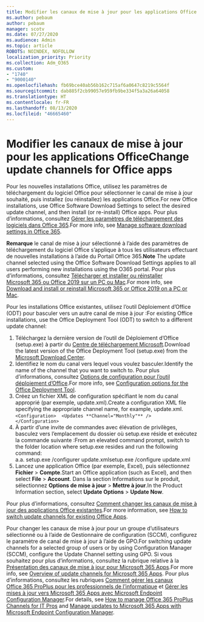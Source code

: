 ```yaml
---
title: Modifier les canaux de mise à jour pour les applications Office
ms.author: pebaum
author: pebaum
manager: scotv
ms.date: 07/27/2020
ms.audience: Admin
ms.topic: article
ROBOTS: NOINDEX, NOFOLLOW
localization_priority: Priority
ms.collection: Adm_O365
ms.custom:
- "1740"
- "9000140"
ms.openlocfilehash: fb69bce40ab56b162c715af6a0647c8219c5564f
ms.sourcegitcommit: dab885f2cb99057e959fb9be334f5a3a26a64058
ms.translationtype: HT
ms.contentlocale: fr-FR
ms.lasthandoff: 08/13/2020
ms.locfileid: "46665460"
---
```

# <a name="change-update-channels-for-office-apps"></a><span data-ttu-id="c0ff8-102">Modifier les canaux de mise à jour pour les applications Office</span><span class="sxs-lookup"><span data-stu-id="c0ff8-102">Change update channels for Office apps</span></span>

<span data-ttu-id="c0ff8-103">Pour les nouvelles installations Office, utilisez les paramètres de téléchargement du logiciel Office pour sélectionner le canal de mise à jour souhaité, puis installez (ou réinstallez) les applications Office.</span><span class="sxs-lookup"><span data-stu-id="c0ff8-103">For new Office installations, use Office Software Download Settings to select the desired update channel, and then install (or re-install) Office apps.</span></span> <span data-ttu-id="c0ff8-104">Pour plus d’informations, consultez [Gérer les paramètres de téléchargement des logiciels dans Office 365](https://docs.microsoft.com/deployoffice/manage-software-download-settings-office-365).</span><span class="sxs-lookup"><span data-stu-id="c0ff8-104">For more info, see [Manage software download settings in Office 365](https://docs.microsoft.com/deployoffice/manage-software-download-settings-office-365).</span></span> 

<span data-ttu-id="c0ff8-105">**Remarque** le canal de mise à jour sélectionné à l’aide des paramètres de téléchargement du logiciel Office s’applique à tous les utilisateurs effectuant de nouvelles installations à l’aide du Portail Office 365.</span><span class="sxs-lookup"><span data-stu-id="c0ff8-105">**Note** The update channel selected using the Office Software Download Settings applies to all users performing new installations using the O365 portal.</span></span> <span data-ttu-id="c0ff8-106">Pour plus d’informations, consultez [Télécharger et installer ou réinstaller Microsoft 365 ou Office 2019 sur un PC ou Mac](https://support.microsoft.com/office/download-and-install-or-reinstall-microsoft-365-or-office-2019-on-a-pc-or-mac-4414eaaf-0478-48be-9c42-23adc4716658).</span><span class="sxs-lookup"><span data-stu-id="c0ff8-106">For more info, see [Download and install or reinstall Microsoft 365 or Office 2019 on a PC or Mac](https://support.microsoft.com/office/download-and-install-or-reinstall-microsoft-365-or-office-2019-on-a-pc-or-mac-4414eaaf-0478-48be-9c42-23adc4716658).</span></span>   

<span data-ttu-id="c0ff8-107">Pour les installations Office existantes, utilisez l’outil Déploiement d’Office (ODT) pour basculer vers un autre canal de mise à jour :</span><span class="sxs-lookup"><span data-stu-id="c0ff8-107">For existing Office installations, use the Office Deployment Tool (ODT) to switch to a different update channel:</span></span>  

1. <span data-ttu-id="c0ff8-108">Téléchargez la dernière version de l’outil de Déploiement d’Office (setup.exe) à partir du [Centre de téléchargement Microsoft](https://go.microsoft.com/fwlink/p/?LinkID=626065).</span><span class="sxs-lookup"><span data-stu-id="c0ff8-108">Download the latest version of the Office Deployment Tool (setup.exe) from the [Microsoft Download Center](https://go.microsoft.com/fwlink/p/?LinkID=626065).</span></span>
2. <span data-ttu-id="c0ff8-109">Identifiez le nom du canal vers lequel vous voulez basculer.</span><span class="sxs-lookup"><span data-stu-id="c0ff8-109">Identify the name of the channel that you want to switch to.</span></span> <span data-ttu-id="c0ff8-110">Pour plus d’informations, consultez [Options de configuration pour l’outil déploiement d’Office](https://docs.microsoft.com/DeployOffice/configuration-options-for-the-office-2016-deployment-tool#channel-attribute-part-of-add-element).</span><span class="sxs-lookup"><span data-stu-id="c0ff8-110">For more info, see [Configuration options for the Office Deployment Tool](https://docs.microsoft.com/DeployOffice/configuration-options-for-the-office-2016-deployment-tool#channel-attribute-part-of-add-element).</span></span>
3. <span data-ttu-id="c0ff8-111">Créez un fichier XML de configuration spécifiant le nom du canal approprié (par exemple, update.xml).</span><span class="sxs-lookup"><span data-stu-id="c0ff8-111">Create a configuration XML file specifying the appropriate channel name, for example, update.xml.</span></span>  
    `<Configuration> 
    <Updates **Channel="Monthly"** />  
    </Configuration>`
4. <span data-ttu-id="c0ff8-112">À partir d’une invite de commandes avec élévation de privilèges, basculez vers l’emplacement du dossier où setup.exe réside et exécutez la commande suivante :</span><span class="sxs-lookup"><span data-stu-id="c0ff8-112">From an elevated command prompt, switch to the folder location where setup.exe resides and run the following command:</span></span>  
    <span data-ttu-id="c0ff8-113">a.</span><span class="sxs-lookup"><span data-stu-id="c0ff8-113">a.</span></span> <span data-ttu-id="c0ff8-114">setup.exe /configurer update.xml</span><span class="sxs-lookup"><span data-stu-id="c0ff8-114">setup.exe /configure update.xml</span></span>
5. <span data-ttu-id="c0ff8-115">Lancez une application Office (par exemple, Excel), puis sélectionnez **Fichier** > **Compte**.</span><span class="sxs-lookup"><span data-stu-id="c0ff8-115">Start an Office application (such as Excel), and then select **File** > **Account**.</span></span> <span data-ttu-id="c0ff8-116">Dans la section Informations sur le produit, sélectionnez **Options de mise à jour** > **Mettre à jour**.</span><span class="sxs-lookup"><span data-stu-id="c0ff8-116">In the Product Information section, select **Update Options** > **Update Now**.</span></span>

<span data-ttu-id="c0ff8-117">Pour plus d’informations, consultez [Comment changer les canaux de mise à jour des applications Office existantes](https://support.microsoft.com/help/3185078/how-to-switch-from-semi-annual-channel-to-monthly-channel).</span><span class="sxs-lookup"><span data-stu-id="c0ff8-117">For more information, see [How to switch update channels for existing Office Apps](https://support.microsoft.com/help/3185078/how-to-switch-from-semi-annual-channel-to-monthly-channel).</span></span> 

<span data-ttu-id="c0ff8-118">Pour changer les canaux de mise à jour pour un groupe d’utilisateurs sélectionné ou à l’aide de Gestionnaire de configuration (SCCM), configurez le paramètre de canal de mise à jour à l’aide de GPO.</span><span class="sxs-lookup"><span data-stu-id="c0ff8-118">For switching update channels for a selected group of users or by using Configuration Manager (SCCM), configure the Update Channel setting using GPO.</span></span> <span data-ttu-id="c0ff8-119">Si vous souhaitez pour plus d’informations, consultez la rubrique relative à la [Présentation des canaux de mise à jour pour Microsoft 365 Apps](https://docs.microsoft.com/deployoffice/overview-update-channels#group-policy).</span><span class="sxs-lookup"><span data-stu-id="c0ff8-119">For more info, see [Overview of update channels for Microsoft 365 Apps](https://docs.microsoft.com/deployoffice/overview-update-channels#group-policy).</span></span> <span data-ttu-id="c0ff8-120">Pour plus d’informations, consultez les rubriques [Comment gérer les canaux Office 365 ProPlus pour les professionnels de l’informatique](https://techcommunity.microsoft.com/t5/office-365-blog/how-to-manage-office-365-proplus-channels-for-it-pros/ba-p/795813) et [Gérer les mises à jour vers Microsoft 365 Apps avec Microsoft Endpoint Configuration Manager](https://docs.microsoft.com/deployoffice/manage-microsoft-365-apps-updates-configuration-manager).</span><span class="sxs-lookup"><span data-stu-id="c0ff8-120">For details, see [How to manage Office 365 ProPlus Channels for IT Pros](https://techcommunity.microsoft.com/t5/office-365-blog/how-to-manage-office-365-proplus-channels-for-it-pros/ba-p/795813) and [Manage updates to Microsoft 365 Apps with Microsoft Endpoint Configuration Manager](https://docs.microsoft.com/deployoffice/manage-microsoft-365-apps-updates-configuration-manager).</span></span>